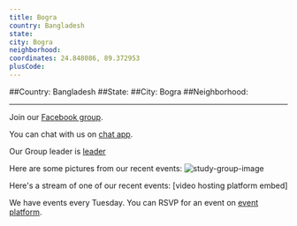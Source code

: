 ```yaml
---
title: Bogra
country: Bangladesh
state: 
city: Bogra
neighborhood: 
coordinates: 24.848086, 89.372953
plusCode:
---
```


##Country: Bangladesh
##State: 
##City: Bogra
##Neighborhood: 
*****
Join our [Facebook group](https://www.facebook.com/groups/free.code.camp.bogra).

You can chat with us on [chat app]().

Our Group leader is [leader]()

Here are some pictures from our recent events:
![study-group-image]()

Here's a stream of one of our recent events:
[video hosting platform embed]

We have events every Tuesday. You can RSVP for an event on [event platform]().
